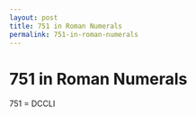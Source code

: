 ```yaml
---
layout: post
title: 751 in Roman Numerals
permalink: 751-in-roman-numerals
---
```


# 751 in Roman Numerals

751 = DCCLI
